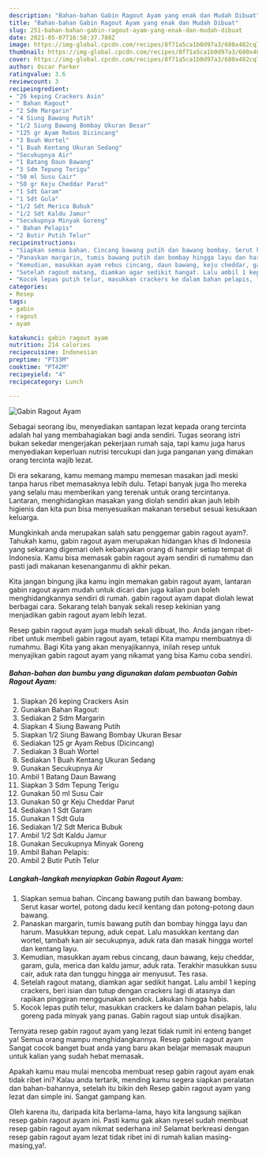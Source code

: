 ```yaml
---
description: "Bahan-bahan Gabin Ragout Ayam yang enak dan Mudah Dibuat"
title: "Bahan-bahan Gabin Ragout Ayam yang enak dan Mudah Dibuat"
slug: 251-bahan-bahan-gabin-ragout-ayam-yang-enak-dan-mudah-dibuat
date: 2021-05-07T16:58:37.780Z
image: https://img-global.cpcdn.com/recipes/8f71a5ca1b0d97a3/680x482cq70/gabin-ragout-ayam-foto-resep-utama.jpg
thumbnail: https://img-global.cpcdn.com/recipes/8f71a5ca1b0d97a3/680x482cq70/gabin-ragout-ayam-foto-resep-utama.jpg
cover: https://img-global.cpcdn.com/recipes/8f71a5ca1b0d97a3/680x482cq70/gabin-ragout-ayam-foto-resep-utama.jpg
author: Oscar Parker
ratingvalue: 3.6
reviewcount: 3
recipeingredient:
- "26 keping Crackers Asin"
- " Bahan Ragout"
- "2 Sdm Margarin"
- "4 Siung Bawang Putih"
- "1/2 Siung Bawang Bombay Ukuran Besar"
- "125 gr Ayam Rebus Dicincang"
- "3 Buah Wortel"
- "1 Buah Kentang Ukuran Sedang"
- "Secukupnya Air"
- "1 Batang Daun Bawang"
- "3 Sdm Tepung Terigu"
- "50 ml Susu Cair"
- "50 gr Keju Cheddar Parut"
- "1 Sdt Garam"
- "1 Sdt Gula"
- "1/2 Sdt Merica Bubuk"
- "1/2 Sdt Kaldu Jamur"
- "Secukupnya Minyak Goreng"
- " Bahan Pelapis"
- "2 Butir Putih Telur"
recipeinstructions:
- "Siapkan semua bahan. Cincang bawang putih dan bawang bombay. Serut kasar wortel, potong dadu kecil kentang dan potong-potong daun bawang."
- "Panaskan margarin, tumis bawang putih dan bombay hingga layu dan harum. Masukkan tepung, aduk cepat. Lalu masukkan kentang dan wortel, tambah kan air secukupnya, aduk rata dan masak hingga wortel dan kentang layu."
- "Kemudian, masukkan ayam rebus cincang, daun bawang, keju cheddar, garam, gula, merica dan kaldu jamur, aduk rata. Terakhir masukkan susu cair, aduk rata dan tunggu hingga air menyusut. Tes rasa."
- "Setelah ragout matang, diamkan agar sedikit hangat. Lalu ambil 1 keping crackers, beri isian dan tutup dengan crackers lagi di atasnya dan rapikan pinggiran menggunakan sendok. Lakukan hingga habis."
- "Kocok lepas putih telur, masukkan crackers ke dalam bahan pelapis, lalu goreng pada minyak yang panas. Gabin ragout siap untuk disajikan."
categories:
- Resep
tags:
- gabin
- ragout
- ayam

katakunci: gabin ragout ayam 
nutrition: 214 calories
recipecuisine: Indonesian
preptime: "PT33M"
cooktime: "PT42M"
recipeyield: "4"
recipecategory: Lunch

---
```



![Gabin Ragout Ayam](https://img-global.cpcdn.com/recipes/8f71a5ca1b0d97a3/680x482cq70/gabin-ragout-ayam-foto-resep-utama.jpg)

Sebagai seorang ibu, menyediakan santapan lezat kepada orang tercinta adalah hal yang membahagiakan bagi anda sendiri. Tugas seorang istri bukan sekedar mengerjakan pekerjaan rumah saja, tapi kamu juga harus menyediakan keperluan nutrisi tercukupi dan juga panganan yang dimakan orang tercinta wajib lezat.

Di era  sekarang, kamu memang mampu memesan masakan jadi meski tanpa harus ribet memasaknya lebih dulu. Tetapi banyak juga lho mereka yang selalu mau memberikan yang terenak untuk orang tercintanya. Lantaran, menghidangkan masakan yang diolah sendiri akan jauh lebih higienis dan kita pun bisa menyesuaikan makanan tersebut sesuai kesukaan keluarga. 



Mungkinkah anda merupakan salah satu penggemar gabin ragout ayam?. Tahukah kamu, gabin ragout ayam merupakan hidangan khas di Indonesia yang sekarang digemari oleh kebanyakan orang di hampir setiap tempat di Indonesia. Kamu bisa memasak gabin ragout ayam sendiri di rumahmu dan pasti jadi makanan kesenanganmu di akhir pekan.

Kita jangan bingung jika kamu ingin memakan gabin ragout ayam, lantaran gabin ragout ayam mudah untuk dicari dan juga kalian pun boleh menghidangkannya sendiri di rumah. gabin ragout ayam dapat diolah lewat berbagai cara. Sekarang telah banyak sekali resep kekinian yang menjadikan gabin ragout ayam lebih lezat.

Resep gabin ragout ayam juga mudah sekali dibuat, lho. Anda jangan ribet-ribet untuk membeli gabin ragout ayam, tetapi Kita mampu membuatnya di rumahmu. Bagi Kita yang akan menyajikannya, inilah resep untuk menyajikan gabin ragout ayam yang nikamat yang bisa Kamu coba sendiri.

<!--inarticleads1-->

##### Bahan-bahan dan bumbu yang digunakan dalam pembuatan Gabin Ragout Ayam:

1. Siapkan 26 keping Crackers Asin
1. Gunakan  Bahan Ragout:
1. Sediakan 2 Sdm Margarin
1. Siapkan 4 Siung Bawang Putih
1. Siapkan 1/2 Siung Bawang Bombay Ukuran Besar
1. Sediakan 125 gr Ayam Rebus (Dicincang)
1. Sediakan 3 Buah Wortel
1. Sediakan 1 Buah Kentang Ukuran Sedang
1. Gunakan Secukupnya Air
1. Ambil 1 Batang Daun Bawang
1. Siapkan 3 Sdm Tepung Terigu
1. Gunakan 50 ml Susu Cair
1. Gunakan 50 gr Keju Cheddar Parut
1. Sediakan 1 Sdt Garam
1. Gunakan 1 Sdt Gula
1. Sediakan 1/2 Sdt Merica Bubuk
1. Ambil 1/2 Sdt Kaldu Jamur
1. Gunakan Secukupnya Minyak Goreng
1. Ambil  Bahan Pelapis:
1. Ambil 2 Butir Putih Telur




<!--inarticleads2-->

##### Langkah-langkah menyiapkan Gabin Ragout Ayam:

1. Siapkan semua bahan. Cincang bawang putih dan bawang bombay. Serut kasar wortel, potong dadu kecil kentang dan potong-potong daun bawang.
1. Panaskan margarin, tumis bawang putih dan bombay hingga layu dan harum. Masukkan tepung, aduk cepat. Lalu masukkan kentang dan wortel, tambah kan air secukupnya, aduk rata dan masak hingga wortel dan kentang layu.
1. Kemudian, masukkan ayam rebus cincang, daun bawang, keju cheddar, garam, gula, merica dan kaldu jamur, aduk rata. Terakhir masukkan susu cair, aduk rata dan tunggu hingga air menyusut. Tes rasa.
1. Setelah ragout matang, diamkan agar sedikit hangat. Lalu ambil 1 keping crackers, beri isian dan tutup dengan crackers lagi di atasnya dan rapikan pinggiran menggunakan sendok. Lakukan hingga habis.
1. Kocok lepas putih telur, masukkan crackers ke dalam bahan pelapis, lalu goreng pada minyak yang panas. Gabin ragout siap untuk disajikan.




Ternyata resep gabin ragout ayam yang lezat tidak rumit ini enteng banget ya! Semua orang mampu menghidangkannya. Resep gabin ragout ayam Sangat cocok banget buat anda yang baru akan belajar memasak maupun untuk kalian yang sudah hebat memasak.

Apakah kamu mau mulai mencoba membuat resep gabin ragout ayam enak tidak ribet ini? Kalau anda tertarik, mending kamu segera siapkan peralatan dan bahan-bahannya, setelah itu bikin deh Resep gabin ragout ayam yang lezat dan simple ini. Sangat gampang kan. 

Oleh karena itu, daripada kita berlama-lama, hayo kita langsung sajikan resep gabin ragout ayam ini. Pasti kamu gak akan nyesel sudah membuat resep gabin ragout ayam nikmat sederhana ini! Selamat berkreasi dengan resep gabin ragout ayam lezat tidak ribet ini di rumah kalian masing-masing,ya!.

